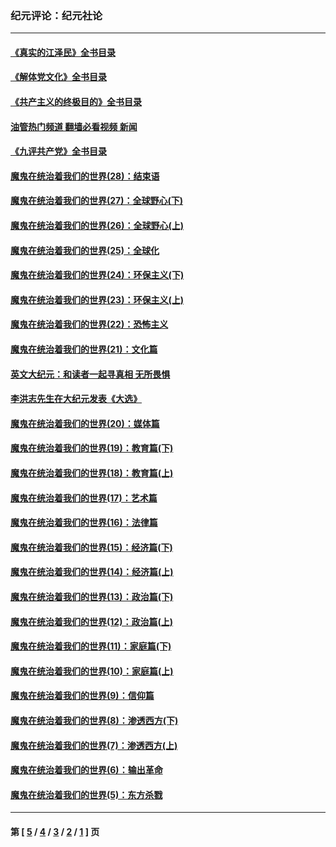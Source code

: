 ### 纪元评论：纪元社论
---
#### [《真实的江泽民》全书目录](../../pages/nsc422/n13721399.md?07010330) 
#### [《解体党文化》全书目录](../../pages/nsc422/n13721157.md?07010330) 
#### [《共产主义的终极目的》全书目录](../../pages/nsc422/n13721048.md?07010330) 
#### [油管热门频道 翻墙必看视频 新闻](ok?07010330)
#### [《九评共产党》全书目录](../../pages/nsc422/n13708085.md?07010330) 
#### [魔鬼在统治着我们的世界(28)：结束语](../../pages/nsc422/n10936246.md?07010330) 
#### [魔鬼在统治着我们的世界(27)：全球野心(下)](../../pages/nsc422/n10928319.md?07010330) 
#### [魔鬼在统治着我们的世界(26)：全球野心(上)](../../pages/nsc422/n10900318.md?07010330) 
#### [魔鬼在统治着我们的世界(25)：全球化](../../pages/nsc422/n10788205.md?07010330) 
#### [魔鬼在统治着我们的世界(24)：环保主义(下)](../../pages/nsc422/n10695307.md?07010330) 
#### [魔鬼在统治着我们的世界(23)：环保主义(上)](../../pages/nsc422/n10688613.md?07010330) 
#### [魔鬼在统治着我们的世界(22)：恐怖主义](../../pages/nsc422/n10614727.md?07010330) 
#### [魔鬼在统治着我们的世界(21)：文化篇](../../pages/nsc422/n10597706.md?07010330) 
#### [英文大纪元：和读者一起寻真相 无所畏惧](../../pages/nsc422/n12542027.md?07010330) 
#### [李洪志先生在大纪元发表《大选》](../../pages/nsc422/n12534746.md?07010330) 
#### [魔鬼在统治着我们的世界(20)：媒体篇](../../pages/nsc422/n10586579.md?07010330) 
#### [魔鬼在统治着我们的世界(19)：教育篇(下)](../../pages/nsc422/n10564808.md?07010330) 
#### [魔鬼在统治着我们的世界(18)：教育篇(上)](../../pages/nsc422/n10526970.md?07010330) 
#### [魔鬼在统治着我们的世界(17)：艺术篇](../../pages/nsc422/n10499093.md?07010330) 
#### [魔鬼在统治着我们的世界(16)：法律篇](../../pages/nsc422/n10485969.md?07010330) 
#### [魔鬼在统治着我们的世界(15)：经济篇(下)](../../pages/nsc422/n10469975.md?07010330) 
#### [魔鬼在统治着我们的世界(14)：经济篇(上)](../../pages/nsc422/n10457370.md?07010330) 
#### [魔鬼在统治着我们的世界(13)：政治篇(下)](../../pages/nsc422/n10448270.md?07010330) 
#### [魔鬼在统治着我们的世界(12)：政治篇(上)](../../pages/nsc422/n10444576.md?07010330) 
#### [魔鬼在统治着我们的世界(11)：家庭篇(下)](../../pages/nsc422/n10440961.md?07010330) 
#### [魔鬼在统治着我们的世界(10)：家庭篇(上)](../../pages/nsc422/n10435448.md?07010330) 
#### [魔鬼在统治着我们的世界(9)：信仰篇](../../pages/nsc422/n10432159.md?07010330) 
#### [魔鬼在统治着我们的世界(8)：渗透西方(下)](../../pages/nsc422/n10429603.md?07010330) 
#### [魔鬼在统治着我们的世界(7)：渗透西方(上)](../../pages/nsc422/n10426013.md?07010330) 
#### [魔鬼在统治着我们的世界(6)：输出革命](../../pages/nsc422/n10421536.md?07010330) 
#### [魔鬼在统治着我们的世界(5)：东方杀戮](../../pages/nsc422/n10417707.md?07010330) 

---
#### 第 [ [5](./5.md?07010330) / [4](./4.md?07010330) / [3](./3.md?07010330) / [2](./2.md?07010330) / [1](./1.md?07010330) ] 页
